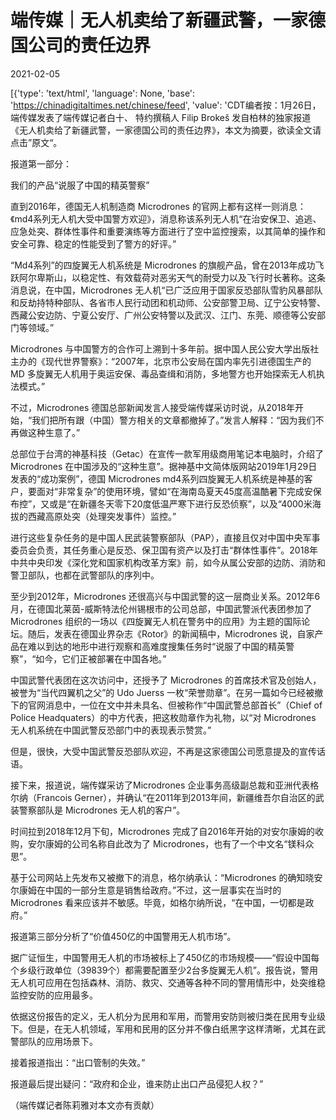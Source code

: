 # 端传媒｜无人机卖给了新疆武警，一家德国公司的责任边界

2021-02-05

[{'type': 'text/html', 'language': None, 'base': 'https://chinadigitaltimes.net/chinese/feed', 'value': 'CDT编者按：1月26日，端传媒发表了端传媒记者白十、 特约撰稿人 Filip Brokeš 发自柏林的独家报道《无人机卖给了新疆武警，一家德国公司的责任边界》，本文为摘要，欲读全文请点击”原文“。

报道第一部分：



我们的产品“说服了中国的精英警察”

直到2016年，德国无人机制造商 Microdrones 的官网上都有这样一则消息：《md4系列无人机大受中国警方欢迎》，消息称该系列无人机“在治安保卫、追逃、应急处突、群体性事件和重要演练等方面进行了空中监控搜索，以其简单的操作和安全可靠、稳定的性能受到了警方的好评。”

“Md4系列”的四旋翼无人机系统是 Microdrones 的旗舰产品，曾在2013年成功飞跃阿尔卑斯山，以稳定性、有效载荷对恶劣天气的耐受力以及飞行时长著称。这条消息说，在中国，Microdrones 无人机“已广泛应用于国家反恐部队雪豹风暴部队和反劫持特种部队、各省市人民行动团和机动师、公安部警卫局、辽宁公安特警、西藏公安边防、宁夏公安厅、广州公安特警以及武汉、江门、东莞、顺德等公安部门等领域。”

Microdrones 与中国警方的合作可上溯到十多年前。据中国人民公安大学出版社主办的《现代世界警察》：“2007年，北京市公安局在国内率先引进德国生产的 MD 多旋翼无人机用于奥运安保、毒品查缉和消防，多地警方也开始探索无人机执法模式。”

不过，Microdrones 德国总部新闻发言人接受端传媒采访时说，从2018年开始，“我们把所有跟（中国）警方相关的文章都撤掉了。”发言人解释：“因为我们不再做这种生意了。”

总部位于台湾的神基科技（Getac）在宣传一款军用级商用笔记本电脑时，介绍了 Microdrones 在中国涉及的“这种生意”。据神基中文简体版网站2019年1月29日发表的“成功案例”，德国 Microdrones md4系列四旋翼无人机系统是神基的客户，要面对“非常复杂”的使用环境，譬如“在海南岛夏天45度高温酷暑下完成安保布控”，又或是“在新疆冬天零下20度低温严寒下进行反恐侦察”，以及“4000米海拔的西藏高原处突（处理突发事件）监控。”

进行这些复杂任务的是中国人民武装警察部队（PAP），直接且仅对中国中央军事委员会负责，其任务重心是反恐、保卫国有资产以及打击“群体性事件”。2018年中共中央印发《深化党和国家机构改革方案》前，如今从属公安部的边防、消防和警卫部队，也都在武警部队的序列中。

至少到2012年，Microdrones 还很高兴与中国武警的这一层商业关系。2012年6月，在德国北莱茵-威斯特法伦州锡根市的公司总部，中国武警派代表团参加了 Microdrones 组织的一场以《四旋翼无人机在警务中的应用》为主题的国际论坛。随后，发表在德国业界杂志《Rotor》的新闻稿中，Microdrones 说，自家产品在难以到达的地形中进行观察和高难度搜集任务时“说服了中国的精英警察”，“如今，它们正被部署在中国各地。”

中国武警代表团在这次访问中，还授予了 Microdrones 的首席技术官及创始人，被誉为“当代四翼机之父”的 Udo Juerss 一枚“荣誉勋章”。在另一篇如今已经被撤下的官网消息中，一位在文中并未具名、但被称作“中国武警总部首长”（Chief of Police Headquaters）的中方代表，把这枚勋章作为礼物，以“对 Microdrones 无人机系统在中国武警反恐部门中的表现表示赞赏。”

但是，很快，大受中国武警反恐部队欢迎，不再是这家德国公司愿意提及的宣传话语。



接下来，报道说，端传媒采访了Microdrones 企业事务高级副总裁和亚洲代表格尔纳（Francois Gerner），并确认“在2011年到2013年间，新疆维吾尔自治区的武装警察部队是 Microdrones 无人机的客户”。



时间拉到2018年12月下旬，Microdrones 完成了自2016年开始的对安尔康姆的收购，安尔康姆的公司名称自此改为了 Microdrones，也有了一个中文名“镁科众思”。

基于公司网站上先发布又被撤下的消息，格尔纳承认：“Microdrones 的确知晓安尔康姆在中国的一部分生意是销售给政府。”不过，这一层事实在当时的 Microdrones 看来应该并不敏感。毕竟，如格尔纳所说，“在中国，一切都是政府。”



报道第三部分分析了“价值450亿的中国警用无人机市场”。



据广证恒生，中国警用无人机的市场被标上了450亿的市场规模——“假设中国每个乡级行政单位（39839个）都需要配置至少2台多旋翼无人机”。报告说，警用无人机可应用在包括森林、消防、救灾、交通等各种不同的警用情形中，处突维稳监控安防的应用最多。

依据这份报告的定义，无人机分为民用和军用，而警用安防则被归类在民用专业级下。但是，在无人机领域，军用和民用的区分并不像白纸黑字这样清晰，尤其在武警部队的应用场景下。



接着报道指出：“出口管制的失效。”

报道最后提出疑问：“政府和企业，谁来防止出口产品侵犯人权？”

（端传媒记者陈莉雅对本文亦有贡献）

